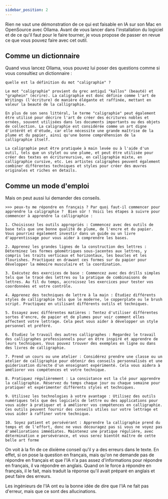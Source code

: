 ```yaml
---
sidebar_position: 2
---
```


Rien ne vaut une démonstration de ce qui est faisable en IA sur son Mac en OpenSource avec Ollama. Avant de vous lancer dans l'installation du logiciel et de ce qu'il faut pour le faire tourner, je vous propose de passer en revue ce que vous pouvez faire avec cet outil.

## Comme un dictionnaire

Quand vous lancez Ollama, vous pouvez lui poser des questions comme si vous consultiez un dictionnaire :

```
quelle est la définition du mot "caligraphie" ?

Le mot "caligraphie" provient du grec antiguî "kallos" (beauté) et "graphein" (écrire). La caligraphie est donc définie comme l'art de  Writings (l'écriture) de manière élégante et raffinée, mettant en valeur la beauté de la calligraphie.

En plus de son sens littéral, le terme "caligraphie" peut également être utilisé pour décrire l'art de créer des écritures nobles et ornées, souvent utilisées dans les documents importants ou des objets de collection. La caligraphie est considérée comme un art digne d'intérêt et d'étude, car elle nécessite une grande maîtrise de la plume et du papier, ainsi qu'une bonne compréhension de la calligraphie itself.

La caligraphie peut être pratiquée à main levée ou à l'aide d'un outil, tels que un stylet ou une plume, et peut être utilisée pour créer des textes en écritureursive, en calligraphie mixte, en calligraphie cursive, etc. Les artistes caligraphes peuvent également combiner différentes techniques et styles pour créer des œuvres originales et riches en details.
```
## Comme un mode d'emploi

Mais on peut aussi lui demander des conseils.

```
>>> peux-tu me répondre en français ? Par quoi faut-il commencer pour apprendre la caligraphie ?  Bien sûr ! Voici les étapes à suivre pour commencer à apprendre la calligraphie :

1. Choisissez les outils appropriés : Commencez avec des outils de base tels que une bonne qualité de plume, de l'encre et du papier. Vous pourriez également investir dans un guide ou un livre d'apprentissage pour vous aider à comprendre les bases.

2. Apprenez les grandes lignes de la construction des lettres : Déterminez les formes géométriques sous-jacentes aux lettres, y compris les traits verticaux et horizontaux, les boucles et les flourishes. Practiquez en drawant ces formes sur du papier pour développer la mémoire musculaire et la coordination.

3. Exécutez des exercices de base : Commencez avec des drills simples tels que le tracé des lettres ou la pratique de combinaisons de lettres. Au fil du temps, accroissez les exercices pour tester vos coordonnées et votre contrôle.

4. Apprenez des techniques de lettre à la main : Étudiez différents styles de calligraphie tels que le moderne, le copperplate ou le brush script. Practiquez en utilisant différents outils et techniques.

5. Essayez avec différentes matières : Tentez d'utiliser différentes sortes d'encre, de papier et de plumes pour voir comment elles affectent votre lettrage. Cela peut vous aider à développer un style personnel et préféré.

6. Étudiez le travail des autres calligraphes : Regardez le travail des calligraphes professionnels pour en être inspiré et apprendre de leurs techniques. Vous pouvez trouver des exemples en ligne ou dans des livres de calligraphie.

7. Prend un cours ou une atelier : Considérez prendre une classe ou un atelier de calligraphie pour obtenir des conseils personnalisés et une guiderisation directe d'un enseignant expérimenté. Cela vous aidera à améliorer vos compétences et votre technique.

8. Pratiquez régulièrement : La consistance est la clé pour apprendre la calligraphie. Réservez du temps chaque jour ou chaque semaine pour pratiquer et expérimenter différents styles et techniques.

9. Utilisez les technologies à votre avantage : Utilisez des outils numériques tels que des logiciels de lettre ou des applications pour vous aider à pratiquer et à améliorer vos compétences en calligraphie. Ces outils peuvent fournir des conseils utiles sur votre lettrage et vous aider à raffiner votre technique.

10. Soyez patient et persévérant : Apprendre la calligraphie prend du temps et de l'effort, donc ne vous découragez pas si vous ne voyez pas d'améliorations immédiates. Maintenez une pratique régulière, avec détermination e persévérance, et vous serez bientôt maître de cette belle art forme
```

On voit à la fin de ce dixième conseil qu'il y a des erreurs dans le texte. En effet, si on pose la question en français, mais qu'on ne demande pas de répondre en français et que l'IA n'a pas assez d'informations pour répondre en français, il va répondre en anglais. Quand on le force à répondre en français, il le fait, mais traduit la réponse qu'il avait préparé en anglais et peut faire des erreurs.

Les ingénieurs de l'IA ont eu la bonne idée de dire que l'IA ne fait pas d'erreur, mais que ce sont des allucinations.
